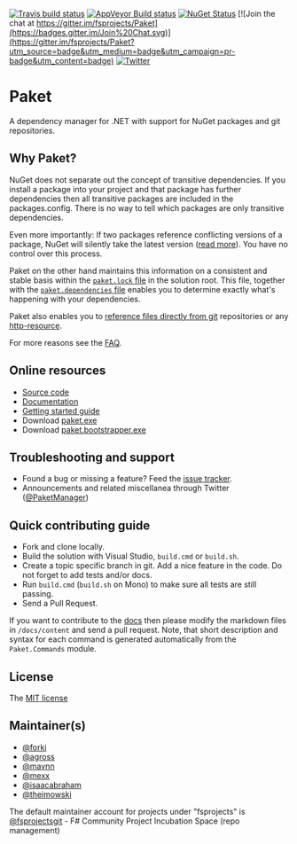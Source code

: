 [![Travis build status](https://api.travis-ci.org/fsprojects/Paket.svg)](https://travis-ci.org/fsprojects/Paket)
[![AppVeyor Build status](https://ci.appveyor.com/api/projects/status/aqs8eux16x4g5p47/branch/master?svg=true)](https://ci.appveyor.com/project/SteffenForkmann/paket/branch/master)
[![NuGet Status](https://img.shields.io/nuget/v/Paket.svg?style=flat)](https://www.nuget.org/packages/Paket/)
[![Join the chat at https://gitter.im/fsprojects/Paket](https://badges.gitter.im/Join%20Chat.svg)](https://gitter.im/fsprojects/Paket?utm_source=badge&utm_medium=badge&utm_campaign=pr-badge&utm_content=badge)
[![Twitter](https://img.shields.io/badge/Twitter-PaketManager-blue.svg)](https://twitter.com/PaketManager)

# Paket

A dependency manager for .NET with support for NuGet packages and git repositories.

## Why Paket?

NuGet does not separate out the concept of transitive dependencies.
If you install a package into your project and that package has further dependencies then all transitive packages are included in the packages.config.
There is no way to tell which packages are only transitive dependencies.

Even more importantly: If two packages reference conflicting versions of a package, NuGet will silently take the latest version ([read more](https://fsprojects.github.io/Paket/controlling-nuget-resolution.html)). You have no control over this process.

Paket on the other hand maintains this information on a consistent and stable basis within the [`paket.lock` file][7] in the solution root.
This file, together with the [`paket.dependencies` file][8] enables you to determine exactly what's happening with your dependencies.

Paket also enables you to [reference files directly from git][9] repositories or any [http-resource][11].

For more reasons see the [FAQ][10].

## Online resources

 - [Source code][1]
 - [Documentation][2]
 - [Getting started guide](https://fsprojects.github.io/Paket/getting-started.html)
 - Download [paket.exe][3]
 - Download [paket.bootstrapper.exe][3]

## Troubleshooting and support

 - Found a bug or missing a feature? Feed the [issue tracker][4].
 - Announcements and related miscellanea through Twitter ([@PaketManager][5])

## Quick contributing guide

 - Fork and clone locally.
 - Build the solution with Visual Studio, `build.cmd` or `build.sh`.
 - Create a topic specific branch in git. Add a nice feature in the code. Do not forget to add tests and/or docs.
 - Run `build.cmd` (`build.sh` on Mono) to make sure all tests are still passing.
 - Send a Pull Request.

If you want to contribute to the [docs][2] then please modify the markdown files in `/docs/content` and send a pull request.
Note, that short description and syntax for each command is generated automatically from the `Paket.Commands` module.

## License

The [MIT license][6]

## Maintainer(s)

- [@forki](https://github.com/forki)
- [@agross](https://github.com/agross)
- [@mavnn](https://github.com/mavnn)
- [@mexx](https://github.com/mexx)
- [@isaacabraham](https://github.com/isaacabraham)
- [@theimowski](https://github.com/theimowski)

The default maintainer account for projects under "fsprojects" is [@fsprojectsgit](https://github.com/fsprojectsgit) - F# Community Project Incubation Space (repo management)

 [1]: https://github.com/fsprojects/Paket/
 [2]: https://fsprojects.github.io/Paket/
 [3]: https://github.com/fsprojects/Paket/releases/latest
 [4]: https://github.com/fsprojects/Paket/issues
 [5]: https://twitter.com/PaketManager
 [6]: https://github.com/fsprojects/Paket/blob/master/LICENSE.txt
 [7]: https://fsprojects.github.io/Paket/lock-file.html
 [8]: https://fsprojects.github.io/Paket/dependencies-file.html
 [9]: https://fsprojects.github.io/Paket/git-dependencies.html
 [10]: https://fsprojects.github.io/Paket/faq.html
 [11]: https://fsprojects.github.io/Paket/http-dependencies.html
 [badge-pr-stats]: https://www.issuestats.com/github/fsprojects/Paket/badge/pr
 [badge-issue-stats]: https://www.issuestats.com/github/fsprojects/Paket/badge/issue
 [link-issue-stats]: https://www.issuestats.com/github/fsprojects/Paket
